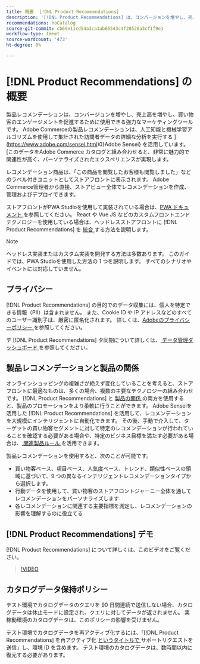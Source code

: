 ```yaml
---
title: 概要  [!DNL Product Recommendations]
description: '[!DNL Product Recommendations] は、コンバージョンを増やし、売上高を増やし、買い物客のエンゲージメントを促進するために使用できる、強力なマーケティングツールです。'
recommendations: noCatalog
source-git-commit: cb69e11cd54a3ca1ab66543c4f28526a3cf1f9e1
workflow-type: tm+mt
source-wordcount: '473'
ht-degree: 0%

---
```


# [!DNL Product Recommendations] の概要

製品レコメンデーションは、コンバージョンを増やし、売上高を増やし、買い物客のエンゲージメントを促進するために使用できる強力なマーケティングツールです。 Adobe Commerceの製品レコメンデーションは、人工知能と機械学習アルゴリズムを使用して集計された訪問者データの詳細な分析を実行する ](https://www.adobe.com/sensei.html)0}Adobe Sensei} を活用しています。 [このデータをAdobe Commerce カタログと組み合わせると、非常に魅力的で関連性が高く、パーソナライズされたエクスペリエンスが実現します。

レコメンデーション商品は、「この商品を閲覧したお客様も閲覧しました」などのラベル付きユニットとしてストアフロントに表示されます。 Adobe Commerce管理者から直接、ストアビュー全体でレコメンデーションを作成、管理およびデプロイできます。

ストアフロントがPWA Studioを使用して実装されている場合は、[PWA ドキュメント ](https://developer.adobe.com/commerce/pwa-studio/integrations/product-recommendations/) を参照してください。 React や Vue JS などのカスタムフロントエンドテクノロジーを使用している場合は、ヘッドレスストアフロントに [!DNL Product Recommendations] を [ 統合 ](headless.md) する方法を説明します。

>[!NOTE]
>
>ヘッドレス実装またはカスタム実装を開発する方法は多数あります。 このガイドでは、PWA Studioを使用した方法の 1 つを説明します。 すべてのシナリオやイベントには対応していません。

## プライバシー

[!DNL Product Recommendations] の目的でのデータ収集には、個人を特定できる情報（PII）は含まれません。 また、Cookie ID や IP アドレスなどのすべてのユーザー識別子は、厳密に匿名化されます。 詳しくは、[Adobeのプライバシーポリシー ](https://www.adobe.com/privacy/policy.html) を参照してください。

デ [!DNL Product Recommendations] タ同期について詳しくは、[ データ管理ダッシュボード ](https://experienceleague.adobe.com/docs/commerce-admin/systems/data-transfer/data-dashboard.html) を参照してください。

## 製品レコメンデーションと製品の関係

オンラインショッピングの複雑さが絶えず変化していることを考えると、ストアフロントに最適なものは、多くの場合、複数の主要なテクノロジーの組み合わせです。 [!DNL Product Recommendations] と [ 製品の関係 ](https://experienceleague.adobe.com/docs/commerce-admin/marketing/promotions/product-relationships/product-relationships.html) の両方を使用すると、製品のプロモーションをより柔軟に行うことができます。 Adobe Senseiを活用した [!DNL Product Recommendations] を活用して、レコメンデーションを大規模にインテリジェントに自動化できます。 その後、手動で介入して、ターゲットの買い物客セグメントに対して特定のレコメンデーションが行われていることを確認する必要がある場合や、特定のビジネス目標を満たす必要がある場合は、[ 関連製品ルール ](https://experienceleague.adobe.com/docs/commerce-admin/marketing/promotions/product-relationships/product-related-rules.html) を活用できます。

製品レコメンデーションを使用すると、次のことが可能です。

- 買い物客ベース、項目ベース、人気度ベース、トレンド、類似性ベースの領域に基づいて、9 つの異なるインテリジェントレコメンデーションタイプから選択します。
- 行動データを使用して、買い物客のストアフロントジャーニー全体を通してレコメンデーションをパーソナライズします
- 各レコメンデーションに関連する主要指標を測定し、レコメンデーションの影響を理解するのに役立てる

## [!DNL Product Recommendations] デモ

[!DNL Product Recommendations] について詳しくは、このビデオをご覧ください。

>[!VIDEO](https://video.tv.adobe.com/v/343991?quality=12)

## カタログデータ保持ポリシー

テスト環境でカタログデータのクエリを 90 日間連続で送信しない場合、カタログデータは休止モードに設定され、クエリに対してデータが返されません。 実稼動環境のカタログデータは、このポリシーの影響を受けません。

テスト環境でカタログデータを再アクティブ化するには、「[!DNL Product Recommendations] を再アクティブ化 [ というタイトルで ](https://experienceleague.adobe.com/en/docs/commerce-knowledge-base/kb/help-center-guide/magento-help-center-user-guide#experience-league-start-page) サポートリクエストを送信」し、環境 ID を含めます。 テスト環境のカタログデータは、数時間以内に復元する必要があります。
